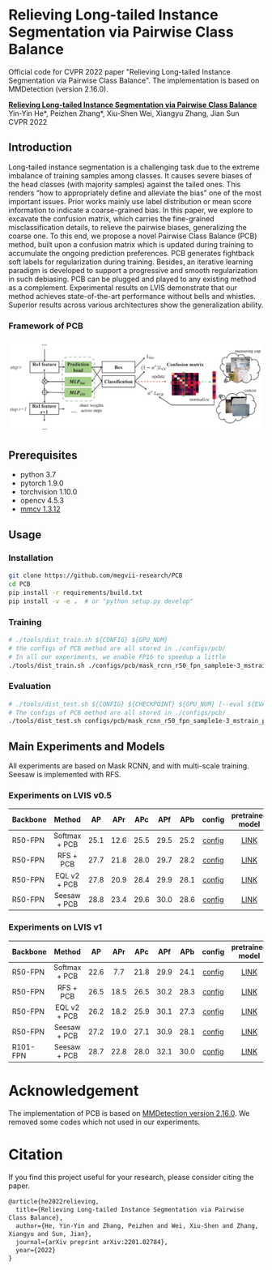 # Relieving Long-tailed Instance Segmentation via Pairwise Class Balance 

Official code for CVPR 2022 paper "Relieving Long-tailed Instance Segmentation via Pairwise Class Balance". The implementation is based on MMDetection (version 2.16.0).

**[Relieving Long-tailed Instance Segmentation via Pairwise Class Balance](https://arxiv.org/abs/2201.02784)**  
Yin-Yin He*, Peizhen Zhang*, Xiu-Shen Wei, Xiangyu Zhang, Jian Sun</br>
CVPR 2022

## Introduction

Long-tailed instance segmentation is a challenging task due to the extreme imbalance of training samples among classes. It causes severe biases of the head classes (with majority samples) against the tailed ones. This renders “how to appropriately define and alleviate the bias” one of the most important issues. Prior works mainly use label distribution or mean score information to indicate a coarse-grained bias. In this paper, we explore to excavate the confusion matrix, which carries the fine-grained misclassification details, to relieve the pairwise biases, generalizing the coarse one. To this end, we propose a novel Pairwise Class Balance (PCB) method, built upon a confusion matrix which is updated during training to accumulate the ongoing prediction preferences. PCB generates fightback soft labels for regularization during training. Besides, an iterative learning paradigm is developed to support a progressive and smooth regularization in such debiasing. PCB can be plugged and played to any existing method as a complement. Experimental results on LVIS demonstrate that our method achieves state-of-the-art performance without bells and whistles. Superior results across various architectures show the generalization ability.

### Framework of PCB
![method overview](resources/PCB_framework.png)

## Prerequisites
- python 3.7
- pytorch 1.9.0
- torchvision 1.10.0
- opencv 4.5.3
- [mmcv 1.3.12](https://github.com/open-mmlab/mmcv/tree/v1.3.12)

## Usage

### Installation

```bash
git clone https://github.com/megvii-research/PCB
cd PCB
pip install -r requirements/build.txt
pip install -v -e .  # or "python setup.py develop"
```

### Training

```bash
# ./tools/dist_train.sh ${CONFIG} ${GPU_NUM}
# the configs of PCB method are all stored in ./configs/pcb/
# In all our experiments, we enable FP16 to speedup a little
./tools/dist_train.sh ./configs/pcb/mask_rcnn_r50_fpn_sample1e-3_mstrain_pcb_2x_lvis_v0.5_fp16.py 8 --no-validate
```

### Evaluation
```bash
# ./tools/dist_test.sh ${CONFIG} ${CHECKPOINT} ${GPU_NUM} [--eval ${EVAL_METRICS}]
# The configs of PCB method are all stored in ./configs/pcb/
./tools/dist_test.sh configs/pcb/mask_rcnn_r50_fpn_sample1e-3_mstrain_pcb_2x_lvis_v0.5_fp16.py path/to/your/pretrained/checkpoint.pth 8 --eval bbox segm
```

## Main Experiments and Models
All experiments are based on Mask RCNN, and with multi-scale training. Seesaw is implemented with RFS.

### Experiments on LVIS v0.5


Backbone | Method | AP | APr | APc | APf | APb | config | pretrained model
--- |:---:|:---:|:---:|:---:|:---:|:---:|:---:|:---:|
R50-FPN | Softmax + PCB |25.1 | 12.6 | 25.5 | 29.5 | 25.2 | [config](configs/pcb/mask_rcnn_r50_fpn_mstrain_pcb_2x_lvis_v0.5_fp16.py) | [LINK](https://drive.google.com/file/d/1wyE0d_5qRcQw0z0PQctZM5CCee3aSniq/view?usp=sharing) |
R50-FPN | RFS + PCB | 27.7 | 21.8 | 28.0 | 29.7 | 28.2 | [config](configs/pcb/mask_rcnn_r50_fpn_sample1e-3_mstrain_pcb_2x_lvis_v0.5_fp16.py) | [LINK](https://drive.google.com/file/d/1C2EZprJ1ItbJ85yK72Ub9xRhPFWmW-U_/view?usp=sharing) |
R50-FPN | EQL v2 + PCB | 27.8 | 20.9 | 28.4 | 29.9 | 28.1 | [config](configs/pcb/mask_rcnn_r50_fpn_mstrain_eqlv2_pcb_2x_lvis_v0.5_fp16.py) | [LINK](https://drive.google.com/file/d/1vIfeA2C5896GJNZPSWkybKpOGgIVNs8K/view?usp=sharing) |
R50-FPN | Seesaw + PCB | 28.8 | 23.4 | 29.6 | 30.0 | 28.6 | [config](configs/pcb/mask_rcnn_r50_fpn_sample1e-3_seesaw_pcb_normed_mask_mstrain_2x_lvis_v0.5_fp16.py) | [LINK](https://drive.google.com/file/d/1b5Mji22wTvmrb__UWz7CUNU8iplZ2b4Z/view?usp=sharing) |

### Experiments on LVIS v1

Backbone | Method | AP | APr | APc | APf | APb | config | pretrained model
--- |:---:|:---:|:---:|:---:|:---:|:---:|:---:|:---:|
R50-FPN | Softmax + PCB | 22.6 | 7.7 | 21.8 | 29.9 | 24.1 | [config](configs/pcb/mask_rcnn_r50_fpn_mstrain_pcb_2x_lvis_v1_fp16.py) | [LINK](https://drive.google.com/file/d/11RKmRnzMdfkji4OhLCgFOLmaKeBCAShQ/view?usp=sharing) |
R50-FPN | RFS + PCB | 26.5 | 18.5 | 26.5 | 30.2 | 28.3 | [config](configs/pcb/mask_rcnn_r50_fpn_sample1e-3_mstrain_pcb_2x_lvis_v1_fp16.py) | [LINK](https://drive.google.com/file/d/1RB3WEo5rza6hioIdBmHwkZjttAvUwGEC/view?usp=sharing) |
R50-FPN | EQL v2 + PCB | 26.2 | 18.2 | 25.9 | 30.1 | 27.3 | [config](configs/pcb/mask_rcnn_r50_fpn_mstrain_eqlv2_pcb_2x_lvis_v1_fp16.py) | [LINK](https://drive.google.com/file/d/16sqk2ustEK_F8DQlNWhqaM9GWvL4p4wh/view?usp=sharing) |
R50-FPN | Seesaw + PCB | 27.2 | 19.0 | 27.1 | 30.9 | 28.1 | [config](configs/pcb/mask_rcnn_r50_fpn_sample1e-3_seesaw_pcb_normed_mask_mstrain_2x_lvis_v1_fp16.py) | [LINK](https://drive.google.com/file/d/1Y3Dd3lm0SI5JWIiaEvVCDQr_SXzO-BB2/view?usp=sharing) |
R101-FPN | Seesaw + PCB | 28.7 | 22.8 | 28.0 | 32.1 | 30.0 | [config](configs/pcb/mask_rcnn_r101_fpn_sample1e-3_seesaw_pcb_normed_mask_mstrain_2x_lvis_v1_fp16.py) | [LINK](https://drive.google.com/file/d/1TCu0ZB7m7VZi3sGV2LtwlpRVtYovJMcI/view?usp=sharing) |


# Acknowledgement

The implementation of PCB is based on [MMDetection version 2.16.0](https://github.com/open-mmlab/mmdetection/tree/v2.16.0). We removed some codes which not used in our experiments.

# Citation
If you find this project useful for your research, please consider citing the paper.
```
@article{he2022relieving,
  title={Relieving Long-tailed Instance Segmentation via Pairwise Class Balance},
  author={He, Yin-Yin and Zhang, Peizhen and Wei, Xiu-Shen and Zhang, Xiangyu and Sun, Jian},
  journal={arXiv preprint arXiv:2201.02784},
  year={2022}
}
```